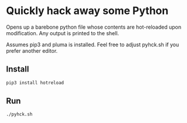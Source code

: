 # Quickly hack away some Python

Opens up a barebone python file whose contents are hot-reloaded upon modification. Any output is printed to the shell.

Assumes pip3 and pluma is installed. Feel free to adjust pyhck.sh if you prefer another editor.

## Install

```bash
pip3 install hotreload
```

## Run

```bash
./pyhck.sh
```
